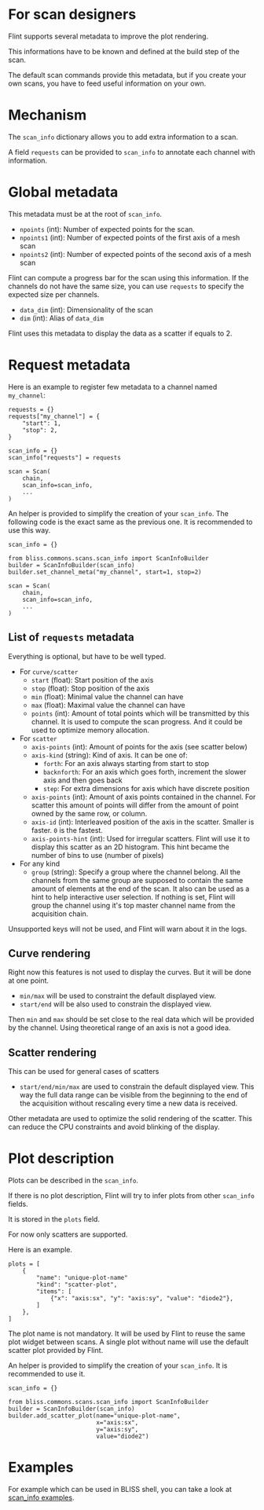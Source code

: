
# For scan designers

Flint supports several metadata to improve the plot rendering.

This informations have to be known and defined at the build step of the scan.

The default scan commands provide this metadata, but if you create your own
scans, you have to feed useful information on your own.

# Mechanism

The `scan_info` dictionary allows you to add extra information to a scan.

A field `requests` can be provided to `scan_info` to annotate each channel with
information.

# Global metadata

This metadata must be at the root of `scan_info`.

- `npoints` (int): Number of expected points for the scan.
- `npoints1` (int): Number of expected points of the first axis of a mesh scan
- `npoints2` (int): Number of expected points of the second axis of a mesh scan

Flint can compute a progress bar for the scan using this information. If the
channels do not have the same size, you can use `requests` to specify the expected
size per channels.

- `data_dim` (int): Dimensionality of the scan
- `dim` (int): Alias of `data_dim`

Flint uses this metadata to display the data as a scatter if equals to 2.

# Request metadata

Here is an example to register few metadata to a channel named `my_channel`:
```
requests = {}
requests["my_channel"] = {
    "start": 1,
    "stop": 2,
}

scan_info = {}
scan_info["requests"] = requests

scan = Scan(
    chain,
    scan_info=scan_info,
    ...
)
```

An helper is provided to simplify the creation of your `scan_info`. The
following code is the exact same as the previous one. It is recommended to use
this way.

```
scan_info = {}

from bliss.commons.scans.scan_info import ScanInfoBuilder
builder = ScanInfoBuilder(scan_info)
builder.set_channel_meta("my_channel", start=1, stop=2)

scan = Scan(
    chain,
    scan_info=scan_info,
    ...
)
```

## List of `requests` metadata

Everything is optional, but have to be well typed.

- For `curve/scatter`
    - `start` (float): Start position of the axis
    - `stop` (float): Stop position of the axis
    - `min` (float): Minimal value the channel can have
    - `max` (float): Maximal value the channel can have
    - `points` (int): Amount of total points which will be transmitted by this
                      channel. It is used to compute the scan progress. And it
                      could be used to optimize memory allocation.
- For `scatter`
    - `axis-points` (int): Amount of points for the axis (see scatter below)
    - `axis-kind` (string): Kind of axis. It can be one of:
        - `forth`: For an axis always starting from start to stop
        - `backnforth`: For an axis which goes forth, increment the slower axis
                        and then goes back
        - `step`: For extra dimensions for axis which have discrete position
    - `axis-points` (int): Amount of axis points contained in the channel.
                           For scatter this amount of points will differ from
                           the amount of point owned by the same row, or column.
    - `axis-id` (int): Interleaved position of the axis in the scatter.
                       Smaller is faster. `0` is the fastest.
    - `axis-points-hint` (int): Used for irregular scatters. Flint will use it
                                to display this scatter as an 2D histogram.
                                This hint became the number of bins to use
                                (number of pixels)
- For any kind
    - `group` (string): Specify a group where the channel belong. All the
                        channels from the same group are supposed to contain the
                        same amount of elements at the end of the scan. It also
                        can be used as a hint to help interactive user selection.
                        If nothing is set, Flint will group the channel using
                        it's top master channel name from the acquisition chain.

Unsupported keys will not be used, and Flint will warn about it in the logs.

## Curve rendering

Right now this features is not used to display the curves. But it will be
done at one point.

- `min/max` will be used to constraint the default displayed view.
- `start/end` will be also used to constrain the displayed view.

Then `min` and `max` should be set close to the real data which will be provided
by the channel. Using theoretical range of an axis is not a good idea.

## Scatter rendering

This can be used for general cases of scatters

- `start/end/min/max` are used to constrain the default displayed view. This way
  the full data range can be visible from the beginning to the end of the
  acquisition without rescaling every time a new data is received.

Other metadata are used to optimize the solid rendering of the scatter. This
can reduce the CPU constraints and avoid blinking of the display.

# Plot description

Plots can be described in the `scan_info`.

If there is no plot description, Flint will try to infer plots from other
`scan_info` fields.

It is stored in the `plots` field.

For now only scatters are supported.

Here is an example.
```
plots = [
    {
        "name": "unique-plot-name"
        "kind": "scatter-plot",
        "items": [
            {"x": "axis:sx", "y": "axis:sy", "value": "diode2"},
        ]
    },
]
```

The plot name is not mandatory. It will be used by Flint to reuse the same plot
widget between scans. A single plot without name will use the default scatter
plot provided by Flint.

An helper is provided to simplify the creation of your `scan_info`. It is
recommended to use it.

```
scan_info = {}

from bliss.commons.scans.scan_info import ScanInfoBuilder
builder = ScanInfoBuilder(scan_info)
builder.add_scatter_plot(name="unique-plot-name",
                         x="axis:sx",
                         y="axis:sy",
                         value="diode2")
```

# Examples

For example which can be used in BLISS shell, you can take a look at
[scan_info examples](flint_scan_info_examples.md).

